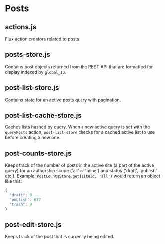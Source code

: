 Posts
=======

## actions.js
Flux action creators related to posts

## posts-store.js
Contains post objects returned from the REST API that are formatted for display indexed by `global_ID`.

## post-list-store.js
Contains state for an active posts query with pagination.

## post-list-cache-store.js
Caches lists hashed by query. When a new active query is set with the `queryPosts` action, `post-list-store` checks for a cached active list to use before creating a new one.

## post-counts-store.js
Keeps track of the number of posts in the active site (a part of the active query) for an authorship scope ('all' or 'mine') and status ('draft', 'publish' etc.).
Example: `PostCountsStore.get(siteId, 'all')` would return an object like this:
```js
{
  "draft": 9
  "publish": 677
  "trash": 9
}
```

## post-edit-store.js
Keeps track of the post that is currently being edited.

